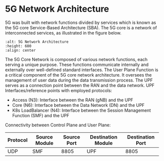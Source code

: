 # 5G Network Architecture

5G was built with network functions divided by services which is known as the 5G core Service-Based Architecture (SBA). The 5G core is a network of interconnected services, as illustrated in the figure below.

```{image} ../images/5g_network_architecture.png
:alt: 5G Network Architecture
:height: 600
:align: center
```

The 5G Core Network is composed of various network functions, each serving a unique purpose. These functions communicate internally and externally over well-defined standard interfaces.
The User Plane Function is a critical component of the 5G core network architecture. It oversees the management of user data during the data transmission process. The UPF serves as a connection point between the RAN and the data network.
UPF Interfaces/reference points with employed protocols:
- Access (N3): Interface between the RAN (gNB) and the UPF
- Core (N6): Interface between the Data Network (DN) and the UPF
- K8s LoadBalancer (N4): Interface between the Session Management Function (SMF) and the UPF  


Connectivity between Control Plane and User Plane:

| Protocol | Source Module | Source Port | Destination Module | Destination Port | 
|----------|---------------|-------------|--------------------|------------------|
| UDP      | SMF           | 8805        | UPF                | 8805             |

